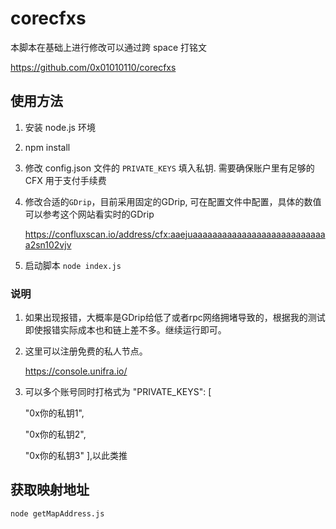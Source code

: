 # corecfxs

本脚本在基础上进行修改可以通过跨 space 打铭文

https://github.com/0x01010110/corecfxs

## 使用方法

1. 安装 node.js 环境

2. npm install

3. 修改 config.json 文件的 `PRIVATE_KEYS` 填入私钥. 需要确保账户里有足够的 CFX 用于支付手续费 

4. 修改合适的`GDrip`，目前采用固定的GDrip, 可在配置文件中配置，具体的数值可以参考这个网站看实时的GDrip

   https://confluxscan.io/address/cfx:aaejuaaaaaaaaaaaaaaaaaaaaaaaaaaaa2sn102vjv

5. 启动脚本  `node index.js`

  

### 说明

1. 如果出现报错，大概率是GDrip给低了或者rpc网络拥堵导致的，根据我的测试即使报错实际成本也和链上差不多。继续运行即可。

1. 这里可以注册免费的私人节点。

    https://console.unifra.io/

1. 可以多个账号同时打格式为 "PRIVATE_KEYS": [

    "0x你的私钥1",

   "0x你的私钥2",

   "0x你的私钥3" ],以此类推

## 获取映射地址

```shell
node getMapAddress.js
```